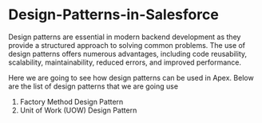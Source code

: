 # Design-Patterns-in-Salesforce

Design patterns are essential in modern backend development as they provide a structured approach to solving common problems. The use of design patterns offers numerous advantages, including code reusability, scalability, maintainability, reduced errors, and improved performance.

Here we are going to see how design patterns can be used in Apex. Below are the list of design patterns that we are going use

1. Factory Method Design Pattern
2. Unit of Work (UOW) Design Pattern
